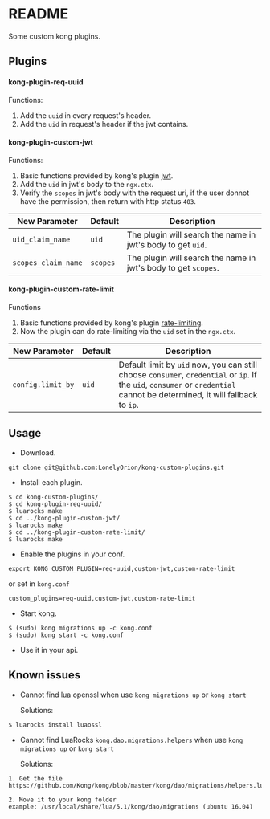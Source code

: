 # README
Some custom kong plugins.

## Plugins

#### kong-plugin-req-uuid
Functions:
1. Add the `uuid` in every request's header.
2. Add the `uid` in request's header if the jwt contains.

#### kong-plugin-custom-jwt
Functions:
1. Basic functions provided by kong's plugin [jwt](https://getkong.org/plugins/jwt/?_ga=2.5724087.585069100.1516780342-1118527924.1515371399).
2. Add the `uid` in jwt's body to the `ngx.ctx`.
3. Verify the `scopes` in jwt's body with the request uri, if the user donnot have the permission, then return with http status `403`.


New Parameter | Default | Description 
---|---|---
`uid_claim_name` | `uid` | The plugin will search the name in jwt's body to get `uid`.
`scopes_claim_name` | `scopes` | The plugin will search the name in jwt's body to get `scopes`.

#### kong-plugin-custom-rate-limit
Functions
1. Basic functions provided by kong's plugin [rate-limiting](https://getkong.org/plugins/rate-limiting/?_ga=2.243176198.585069100.1516780342-1118527924.1515371399).
2. Now the plugin can do rate-limiting via the `uid` set in the `ngx.ctx`.

New Parameter | Default | Description 
---|---|---
`config.limit_by` | `uid` | Default limit by `uid` now, you can still choose `consumer`, `credential` or `ip`. If the `uid`, `consumer` or `credential` cannot be determined, it will fallback to `ip`.


## Usage

- Download.

```
git clone git@github.com:LonelyOrion/kong-custom-plugins.git
```

- Install each plugin.

```
$ cd kong-custom-plugins/
$ cd kong-plugin-req-uuid/
$ luarocks make
$ cd ../kong-plugin-custom-jwt/
$ luarocks make
$ cd ../kong-plugin-custom-rate-limit/
$ luarocks make
```

- Enable the plugins in your conf. 

```
export KONG_CUSTOM_PLUGIN=req-uuid,custom-jwt,custom-rate-limit
```

or set in `kong.conf`

```
custom_plugins=req-uuid,custom-jwt,custom-rate-limit
```

- Start kong.

```
$ (sudo) kong migrations up -c kong.conf
$ (sudo) kong start -c kong.conf
```

- Use it in your api. 


## Known issues
- Cannot find lua openssl when use `kong migrations up` or `kong start`

    Solutions:

```
$ luarocks install luaossl
```
- Cannot find LuaRocks `kong.dao.migrations.helpers` when use `kong migrations up` or `kong start`

    Solutions:
    
```
1. Get the file
https://github.com/Kong/kong/blob/master/kong/dao/migrations/helpers.lua

2. Move it to your kong folder
example: /usr/local/share/lua/5.1/kong/dao/migrations (ubuntu 16.04)
```
